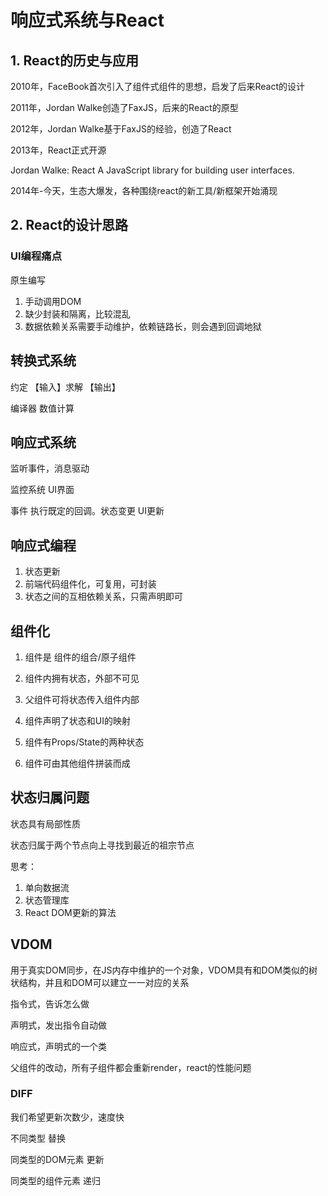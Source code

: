 # 响应式系统与React

## 1. React的历史与应用

2010年，FaceBook首次引入了组件式组件的思想，启发了后来React的设计

2011年，Jordan Walke创造了FaxJS，后来的React的原型

2012年，Jordan Walke基于FaxJS的经验，创造了React

2013年，React正式开源

Jordan Walke: React A JavaScript library for building user interfaces.

2014年-今天，生态大爆发，各种围绕react的新工具/新框架开始涌现



## 2. React的设计思路

### UI编程痛点

原生编写

1. 手动调用DOM
2. 缺少封装和隔离，比较混乱
3. 数据依赖关系需要手动维护，依赖链路长，则会遇到回调地狱

## 转换式系统

约定 【输入】求解 【输出】

编译器     数值计算

## 响应式系统

监听事件，消息驱动

监控系统    UI界面

事件 执行既定的回调。状态变更 UI更新

## 响应式编程

1. 状态更新
2. 前端代码组件化，可复用，可封装
3. 状态之间的互相依赖关系，只需声明即可

## 组件化

1. 组件是 组件的组合/原子组件
2. 组件内拥有状态，外部不可见
3. 父组件可将状态传入组件内部



1. 组件声明了状态和UI的映射
2. 组件有Props/State的两种状态
3. 组件可由其他组件拼装而成

## 状态归属问题

状态具有局部性质

状态归属于两个节点向上寻找到最近的祖宗节点



思考：

1. 单向数据流
2. 状态管理库
3. React DOM更新的算法

## VDOM

用于真实DOM同步，在JS内存中维护的一个对象，VDOM具有和DOM类似的树状结构，并且和DOM可以建立一一对应的关系





指令式，告诉怎么做

声明式，发出指令自动做

响应式，声明式的一个类



父组件的改动，所有子组件都会重新render，react的性能问题



### DIFF

我们希望更新次数少，速度快

不同类型 替换

同类型的DOM元素 更新

同类型的组件元素 递归